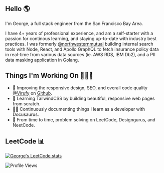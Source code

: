 ## Hello 🌎

I'm George, a full stack engineer from the San Francisco Bay Area. 

I have 4+ years of professional experience, and am a self-starter with a passion for continous learning, and staying up-to-date with industry best practices. I was formerly [@northwesternmutual](https://github.com/northwesternmutual) building internal search tools with Node, React, and Apollo GraphQL to fetch insurance policy data in real-time from various data sources (ie. AWS RDS, IBM Db2), and a PII data masking application in Golang.

## Things I'm Working On 🧑🏻‍💻

- 📱 Improving the responsive design, SEO, and overall code quality [@Virufy](https://virufy.org/en/) on [Github](https://github.com/virufy).
- 🎐 Learning TailwindCSS by building beautiful, responsive web pages from scratch.
- ✍🏻 Continuously documenting things I learn as a developer with Docusaurus.
- 🧐 From time to time, problem solving on LeetCode, Designgurus, and NeetCode.


## LeetCode 📊
[![George's LeetCode stats](https://leetcode-stats-six.vercel.app/?username=gevu0ng&theme=dark)](https://github.com/KnlnKS/leetcode-stats)

![Profile Views](https://komarev.com/ghpvc/?username=gevuong&color=yellow)
